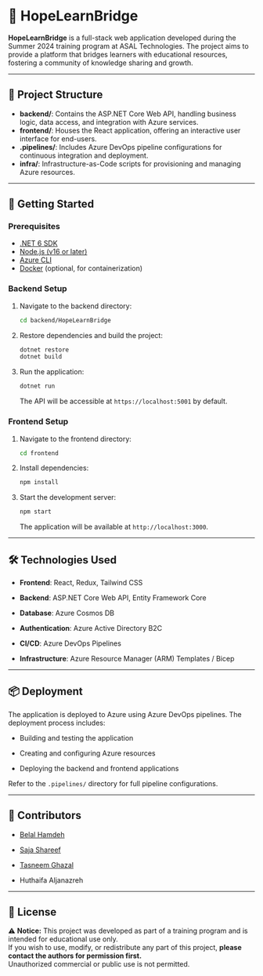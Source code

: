 # 🌉 HopeLearnBridge

**HopeLearnBridge** is a full-stack web application developed during the Summer 2024 training program at ASAL Technologies. The project aims to provide a platform that bridges learners with educational resources, fostering a community of knowledge sharing and growth.

---

## 📁 Project Structure

- **backend/**: Contains the ASP.NET Core Web API, handling business logic, data access, and integration with Azure services.
- **frontend/**: Houses the React application, offering an interactive user interface for end-users.
- **.pipelines/**: Includes Azure DevOps pipeline configurations for continuous integration and deployment.
- **infra/**: Infrastructure-as-Code scripts for provisioning and managing Azure resources.

---

## 🚀 Getting Started

### Prerequisites

- [.NET 6 SDK](https://dotnet.microsoft.com/download/dotnet/6.0)
- [Node.js (v16 or later)](https://nodejs.org/)
- [Azure CLI](https://learn.microsoft.com/en-us/cli/azure/install-azure-cli)
- [Docker](https://www.docker.com/) (optional, for containerization)

### Backend Setup

1. Navigate to the backend directory:

   ```bash
   cd backend/HopeLearnBridge
    ```

2. Restore dependencies and build the project:
    
    ```bash
    dotnet restore
    dotnet build
    ```
    
3. Run the application:
    
    ```bash
    dotnet run
    ```
    
    The API will be accessible at `https://localhost:5001` by default.
    

### Frontend Setup

1. Navigate to the frontend directory:
    
    ```bash
    cd frontend
    ```
    
2. Install dependencies:
    
    ```bash
    npm install
    ```
    
3. Start the development server:
    
    ```bash
    npm start
    ```
    
    The application will be available at `http://localhost:3000`.
    

---

## 🛠️ Technologies Used

- **Frontend**: React, Redux, Tailwind CSS
    
- **Backend**: ASP.NET Core Web API, Entity Framework Core
    
- **Database**: Azure Cosmos DB
    
- **Authentication**: Azure Active Directory B2C
    
- **CI/CD**: Azure DevOps Pipelines
    
- **Infrastructure**: Azure Resource Manager (ARM) Templates / Bicep
    

---

## 📦 Deployment

The application is deployed to Azure using Azure DevOps pipelines. The deployment process includes:

- Building and testing the application
    
- Creating and configuring Azure resources
    
- Deploying the backend and frontend applications
    

Refer to the `.pipelines/` directory for full pipeline configurations.

---

## 👥 Contributors

- [Belal Hamdeh](https://github.com/Hamdeh-Belal)
    
- [Saja Shareef](https://github.com/SajaShareef)
    
- [Tasneem Ghazal](https://github.com/Tasneemghazal)
    
- Huthaifa Aljanazreh
    

---

## 📄 License

⚠️ **Notice:** This project was developed as part of a training program and is intended for educational use only.  
If you wish to use, modify, or redistribute any part of this project, **please contact the authors for permission first.**  
Unauthorized commercial or public use is not permitted.
